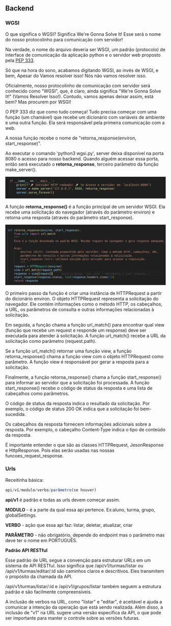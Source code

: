 ## Backend

### WGSI 

O que significa o WGSI? Significa We're Gonna Solve It!
Esse será o nome do nosso protocolinho para comunicação com servidor!

Na verdade, o nome do arquivo deveria ser WSGI, um padrão (protocolo) de interface de comunicação da aplicação python e o servidor web proposto pela [PEP 333](https://peps.python.org/pep-0333/).

Só que na hora do sono, acabamos digitando WGSI, ao invés de WSGI, e bem, Apesar do Vamos resolver isso! Nós não vamos resolver isso.

Oficialmente, nosso protocolinho de comunicação com servidor será conhecido como "WGSI", que, é claro, ainda significa "We're Gonna Solve It!" (Vamos Resolver Isso!). Contudo, vamos apenas deixar assim, está bem? Mas procurem por WSGI!

O PEP 333 diz que como tudo começa! Tudo precisa começar com uma função (um chamável) que recebe um dicionário com variáveis de ambiente e uma outra função. Ela será responsável pela primeira comunicação com a web.

A nossa função recebe o nome de  "retorna_response(environ, start_response)".

Ao executar o comando 'python3 wgsi.py', server deixa disponível na porta 8080 o acesso para nosso backend. Quando alguém acessar essa porta, então será executado o **retorna_response**, terceiro parâmetro da função make_server(). 

![Alt text](./imgs/image-3.png)

A função **retorna_response()** é a função principal de um servidor WSGI. Ela recebe uma solicitação do navegador (através do parâmetro environ) e retorna uma resposta (através do parâmetro start_response).


![Alt text](./imgs/image-4.png)

O primeiro passo da função é criar uma instância de HTTPRequest a partir do dicionário environ. O objeto HTTPRequest representa a solicitação do navegador. Ele contém informações como o método HTTP, os cabeçalhos, a URL, os parâmetros de consulta e outras informações relacionadas à solicitação.

Em seguida, a função chama a função url_match() para encontrar qual view (função que recebe um request e responde um response) deve ser executada para atender à solicitação. A função url_match() recebe a URL da solicitação como parâmetro (request.path).

Se a função url_match() retornar uma função view, a função retorna_response() chama a função view com o objeto HTTPRequest como parâmetro. A função view é responsável por gerar a resposta para a solicitação.

Finalmente, a função retorna_response() chama a função start_response() para informar ao servidor que a solicitação foi processada. A função start_response() recebe o código de status da resposta e uma lista de cabeçalhos como parâmetros.

O código de status da resposta indica o resultado da solicitação. Por exemplo, o código de status 200 OK indica que a solicitação foi bem-sucedida.

Os cabeçalhos da resposta fornecem informações adicionais sobre a resposta. Por exemplo, o cabeçalho Content-Type indica o tipo de conteúdo da resposta.

É importante entender o que são as classes HTTPRequest, JesonResponse e HttpResponse. Pois elas serão usadas nas nossas funcoes_request_response.

### Urls

Receitinha básica:

```jsx
api/v1/modulo/verbo/parâmetro(se houver)
```

**api/v1** é padrão e todas as urls devem começar assim.

**MODULO** - é a parte da qual essa api pertence. Ex:aluno, turma, grupo, globalSettings.

**VERBO** - ação que essa api faz: listar, deletar, atualizar, criar

**PARÂMETRO** - não obrigatório, depende do endpoint mas o parâmetro mas deve ter o nome em PORTUGUÊS.

**Padrão API RESTful**

Esse padrão de URL segue a convenção para estruturar URLs em um sistema de API RESTful. Isso significa que /api/v1/turmas/listar ou /api/v1/turmas/editar/:id são caminhos claros e descritivos. Eles transmitem o propósito da chamada da API.

/api/v1/turmas/listar/:id e /api/v1/grupos/listar também seguem a estrutura padrão e são facilmente compreensíveis.

A inclusão de verbos na URL, como "listar" e "editar", é aceitável e ajuda a comunicar a intenção da operação que está sendo realizada. Além disso, a inclusão de "v1" na URL sugere uma versão específica da API, o que pode ser importante para manter o controle sobre as versões futuras.